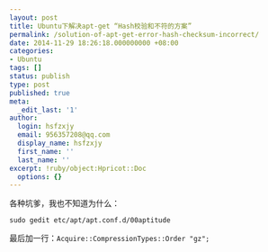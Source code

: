 ```yaml
---
layout: post
title: Ubuntu下解决apt-get “Hash校验和不符的方案”
permalink: /solution-of-apt-get-error-hash-checksum-incorrect/
date: 2014-11-29 18:26:18.000000000 +08:00
categories:
- Ubuntu
tags: []
status: publish
type: post
published: true
meta:
  _edit_last: '1'
author:
  login: hsfzxjy
  email: 956357208@qq.com
  display_name: hsfzxjy
  first_name: ''
  last_name: ''
excerpt: !ruby/object:Hpricot::Doc
  options: {}
---
```

<p>各种坑爹，我也不知道为什么：</p>
<pre><code>sudo gedit etc/apt/apt.conf.d/00aptitude
</code></pre>
<p>最后加一行：<code>Acquire::CompressionTypes::Order "gz";</code></p>
